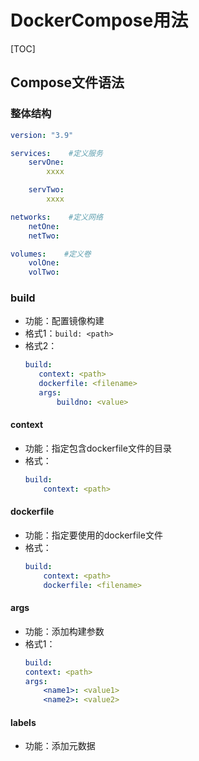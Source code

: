 

# DockerCompose用法

[TOC]


## Compose文件语法

### 整体结构
```yml
version: "3.9"

services:    #定义服务
	servOne:
		xxxx

	servTwo:
		xxxx

networks:    #定义网络
	netOne:
	netTwo:

volumes:    #定义卷
	volOne:
	volTwo:
```

### build
* 功能：配置镜像构建
* 格式1：`build: <path>`
* 格式2：
	 ```yml
	build:
		context: <path>
      	dockerfile: <filename>
      	args:
        	buildno: <value>
	 ```

#### context
* 功能：指定包含dockerfile文件的目录
* 格式：
	```yml
	build:
  		context: <path>
	```

#### dockerfile
* 功能：指定要使用的dockerfile文件
* 格式：
	```yml
	build:
		context: <path>
		dockerfile: <filename>
	```

#### args
* 功能：添加构建参数
* 格式1：
	```yml
	build:
	context: <path>
	args:
		<name1>: <value1>
		<name2>: <value2>
	```

#### labels
* 功能：添加元数据